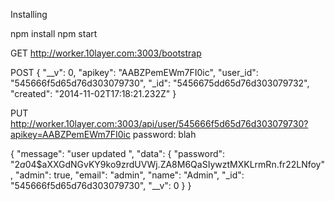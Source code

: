 Installing

npm install
npm start

GET http://worker.10layer.com:3003/bootstrap

POST 
{
    "__v": 0,
    "apikey": "AABZPemEWm7FI0ic",
    "user_id": "545666f5d65d76d303079730",
    "_id": "5456675dd65d76d303079732",
    "created": "2014-11-02T17:18:21.232Z"
}

PUT http://worker.10layer.com:3003/api/user/545666f5d65d76d303079730?apikey=AABZPemEWm7FI0ic
password: blah

{
    "message": "user updated ",
    "data": {
        "password": "$2a$04$aXXGdNGvKY9ko9zrdUVWj.ZA8M6QaSIywztMXKLrmRn.fr22LNfoy",
        "admin": true,
        "email": "admin",
        "name": "Admin",
        "_id": "545666f5d65d76d303079730",
        "__v": 0
    }
}